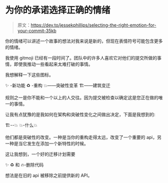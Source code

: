 # 为你的承诺选择正确的情绪

> 原文：<https://dev.to/jessekphillips/selecting-the-right-emotion-for-your-commit-35kb>

你的情绪可以讲述一个故事的想法对我来说是新的，但现在表情符号可能包含更多的情绪。

我使用 gitmoji 已经有一段时间了。团队中的许多人喜欢它对他们的提交所做的事情，即使我推动一些看起来太难打破的事情。

我想解释一下这些图标。

✨ -新功能
♻️ -重构
💥——突破性变革
🏗️——建筑变迁

规则之一是你不能和一个以上的人交往。因为提交被检查以确定这是您正在做的唯一的事情。

让我有点犹豫的是我如何在架构和突破性变化之间做出决定，下面是我想到的:

🏗--💥
💥-什么💥

他们都是突破性的改变。一种是当你的重构走得太远，改变了一个重要的 api，另一种是当它发生在添加一个新特性的时候。

这让我想到，一个好的迁移计划需要

✨
♻️
和
🔥-删除代码

想法是在旧的 api 被移除之前提供新的 API。